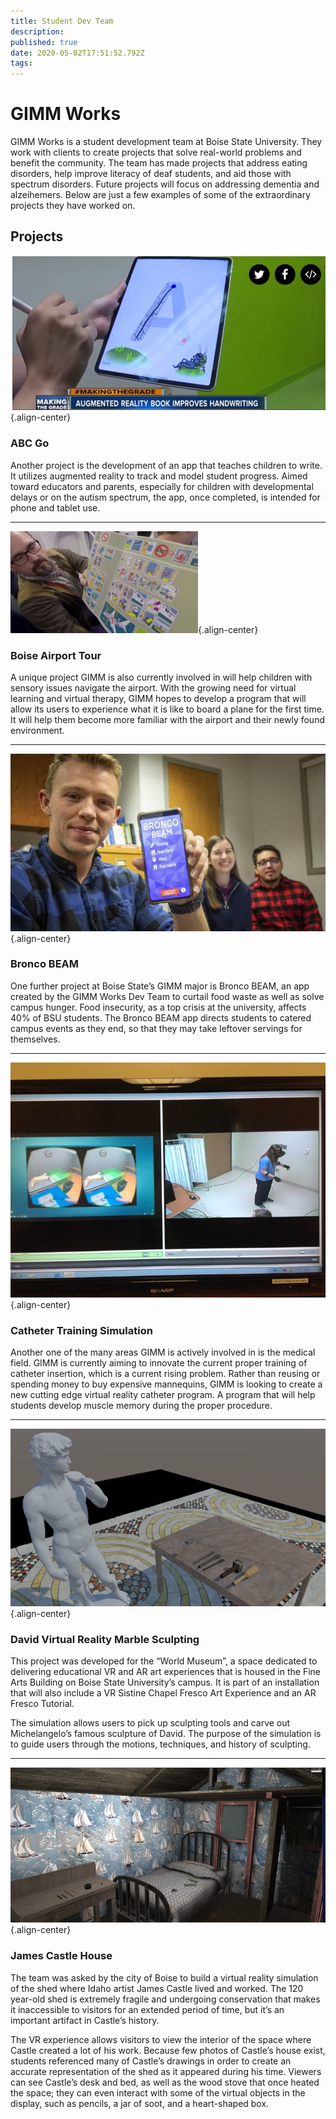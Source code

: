 ```yaml
---
title: Student Dev Team
description: 
published: true
date: 2020-05-02T17:51:52.792Z
tags: 
---
```


# GIMM Works
GIMM Works is a student development team at Boise State University. They work with clients to create projects that solve real-world problems and benefit the community. The team has made projects that address eating disorders, help improve literacy of deaf students, and aid those with spectrum disorders. Future projects will focus on addressing dementia and alzeihemers. Below are just a few examples of some of the extraordinary projects they have worked on.

## Projects  

![arapp.jpg](/assets/arapp.jpg){.align-center} 
  
### ABC Go
Another project is the development of an app that teaches children to write. It utilizes augmented reality to track and model student progress. Aimed toward educators and parents, especially for children with developmental delays or on the autism spectrum, the app, once completed, is intended for phone and tablet use.  
 
---
![anthony-airport-300x163.png](/assets/anthony-airport-300x163.png){.align-center} 

### Boise Airport Tour
A unique project GIMM is also currently involved in will help children with sensory issues navigate the airport. With the growing need for virtual learning and virtual therapy, GIMM hopes to develop a program that will allow its users to experience what it is like to board a plane for the first time. It will help them become more familiar with the airport and their newly found environment.  

---
![beam_app.jpg](/assets/beam_app.jpg){.align-center}  

### Bronco BEAM
One further project at Boise State’s GIMM major is Bronco BEAM, an app created by the GIMM Works Dev Team to curtail food waste as well as solve campus hunger. Food insecurity, as a top crisis at the university, affects 40% of BSU students. The Bronco BEAM app directs students to catered campus events as they end, so that they may take leftover servings for themselves.  

---
![catheter.jpg](/assets/catheter.jpg){.align-center}  

### Catheter Training Simulation
Another one of the many areas GIMM is actively involved in is the medical field. GIMM is currently aiming to innovate the current proper training of catheter insertion, which is a current rising problem. Rather than reusing or spending money to buy expensive mannequins, GIMM is looking to create a new cutting edge virtual reality catheter program. A program that will help students develop muscle memory during the proper procedure.  

---
![david2.png](/assets/david2.png){.align-center}

### David Virtual Reality Marble Sculpting
This project was developed for the “World Museum”, a space dedicated to delivering educational VR and AR art experiences that is housed in the Fine Arts Building on Boise State University’s campus. It is part of an installation that will also include a VR Sistine Chapel Fresco Art Experience and an AR Fresco Tutorial. 

The simulation allows users to pick up sculpting tools and carve out Michelangelo’s famous sculpture of David. The purpose of the simulation is to guide users through the motions, techniques, and history of sculpting.  
  
---
![jamescastle.png](/assets/jamescastle.png){.align-center}
  
### James Castle House
The team was asked by the city of Boise to build a virtual reality simulation of the shed where Idaho artist James Castle lived and worked. The 120 year-old shed is extremely fragile and undergoing conservation that makes it inaccessible to visitors for an extended period of time, but it’s an important artifact in Castle’s history.

The VR experience allows visitors to view the interior of the space where Castle created a lot of his work. Because few photos of Castle’s house exist, students referenced many of Castle’s drawings in order to create an accurate representation of the shed as it appeared during his time. Viewers can see Castle’s desk and bed, as well as the wood stove that once heated the space; they can even interact with some of the virtual objects in the display, such as pencils, a jar of soot, and a heart-shaped box.  


